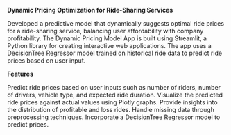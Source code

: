 **Dynamic Pricing Optimization for Ride-Sharing Services**

Developed a predictive model that dynamically suggests optimal ride prices for a ride-sharing service, balancing user affordability with company profitability. 
The Dynamic Pricing Model App is built using Streamlit, a Python library for creating interactive web applications. The app uses a DecisionTree Regressor model trained on historical ride data to predict ride prices based on user input.

**Features**

Predict ride prices based on user inputs such as number of riders, number of drivers, vehicle type, and expected ride duration.
Visualize the predicted ride prices against actual values using Plotly graphs.
Provide insights into the distribution of profitable and loss rides.
Handle missing data through preprocessing techniques.
Incorporate a DecisionTree Regressor model to predict prices.
